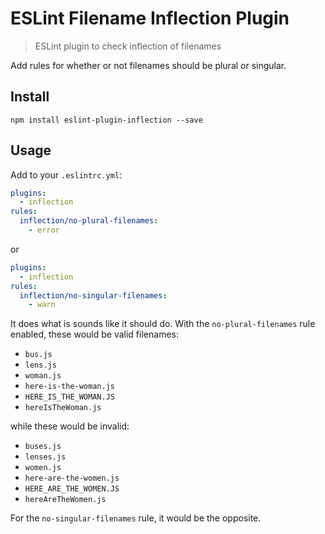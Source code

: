 # ESLint Filename Inflection Plugin

> ESLint plugin to check inflection of filenames

Add rules for whether or not filenames should be plural or singular.

## Install

```
npm install eslint-plugin-inflection --save
```

## Usage

Add to your `.eslintrc.yml`:

```yml
plugins:
  - inflection
rules:
  inflection/no-plural-filenames:
    - error
```

or

```yml
plugins:
  - inflection
rules:
  inflection/no-singular-filenames:
    - warn
```

It does what is sounds like it should do. With the `no-plural-filenames` rule enabled, these would be valid filenames:

* `bus.js`
* `lens.js`
* `woman.js`
* `here-is-the-woman.js`
* `HERE_IS_THE_WOMAN.JS`
* `hereIsTheWoman.js`

while these would be invalid:

* `buses.js`
* `lenses.js`
* `women.js`
* `here-are-the-women.js`
* `HERE_ARE_THE_WOMEN.JS`
* `hereAreTheWomen.js`

For the `no-singular-filenames` rule, it would be the opposite.